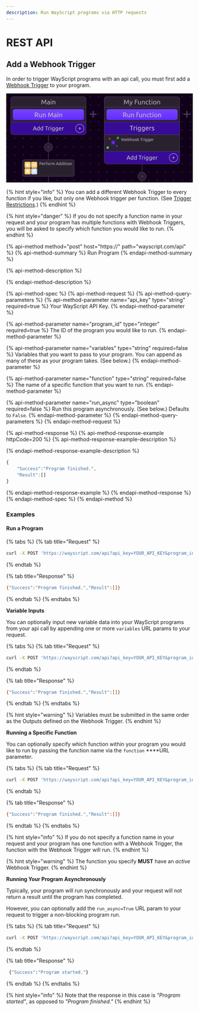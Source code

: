 ```yaml
---
description: Run WayScript programs via HTTP requests
---
```


# REST API

## **Add a Webhook Trigger**

In order to trigger WayScript programs with an api call, you must first add a [Webhook Trigger](../library/triggers/webhook-trigger.md) to your program.

![](../.gitbook/assets/webhook_function.png)

{% hint style="info" %}
You can add a different Webhook Trigger to every function if you like, but only one Webhook trigger per function. \(See [Trigger Restrictions](../library/triggers/#trigger-restrictions).\)
{% endhint %}

{% hint style="danger" %}
If you do not specify a function name in your request and your program has multiple functions with Webhook Triggers, you will be asked to specify which function you would like to run.
{% endhint %}

{% api-method method="post" host="https://" path="wayscript.com/api" %}
{% api-method-summary %}
Run Program
{% endapi-method-summary %}

{% api-method-description %}

{% endapi-method-description %}

{% api-method-spec %}
{% api-method-request %}
{% api-method-query-parameters %}
{% api-method-parameter name="api\_key" type="string" required=true %}
Your WayScript API Key.
{% endapi-method-parameter %}

{% api-method-parameter name="program\_id" type="integer" required=true %}
The ID of the program you would like to run.
{% endapi-method-parameter %}

{% api-method-parameter name="variables" type="string" required=false %}
Variables that you want to pass to your program. You can append as many of these as your program takes. \(See below.\)
{% endapi-method-parameter %}

{% api-method-parameter name="function" type="string" required=false %}
The name of a specific function that you want to run.
{% endapi-method-parameter %}

{% api-method-parameter name="run\_async" type="boolean" required=false %}
Run this program asynchronously. \(See below.\) Defaults to `False`.
{% endapi-method-parameter %}
{% endapi-method-query-parameters %}
{% endapi-method-request %}

{% api-method-response %}
{% api-method-response-example httpCode=200 %}
{% api-method-response-example-description %}

{% endapi-method-response-example-description %}

```javascript
{
    "Success":"Program finished.",
    "Result":[]
}
```
{% endapi-method-response-example %}
{% endapi-method-response %}
{% endapi-method-spec %}
{% endapi-method %}

### Examples

#### Run a Program

{% tabs %}
{% tab title="Request" %}
```bash
curl -X POST 'https://wayscript.com/api?api_key=YOUR_API_KEY&program_id=1234'
```
{% endtab %}

{% tab title="Response" %}
```bash
{"Success":"Program finished.","Result":[]}
```
{% endtab %}
{% endtabs %}

**Variable Inputs**

You can optionally input new variable data into your WayScript programs from your api call by appending one or more `variables` URL params to your request.

{% tabs %}
{% tab title="Request" %}
```bash
curl -X POST 'https://wayscript.com/api?api_key=YOUR_API_KEY&program_id=1234&variables=Foo&variables=Bar'
```
{% endtab %}

{% tab title="Response" %}
```bash
{"Success":"Program finished.","Result":[]}
```
{% endtab %}
{% endtabs %}

{% hint style="warning" %}
Variables must be submitted in the same order as the Outputs defined on the Webhook Trigger.
{% endhint %}

**Running a Specific Function**

You can optionally specify which function within your program you would like to run by passing the function name via the `function` ****URL parameter.

{% tabs %}
{% tab title="Request" %}
```bash
curl -X POST 'https://wayscript.com/api?api_key=YOUR_API_KEY&program_id=1234&function=My%20Function'
```
{% endtab %}

{% tab title="Response" %}
```bash
{"Success":"Program finished.","Result":[]}
```
{% endtab %}
{% endtabs %}

{% hint style="info" %}
If you do not specify a function name in your request and your program has one function with a Webhook Trigger, the function with the Webhook Trigger will run.
{% endhint %}

{% hint style="warning" %}
The function you specify **MUST** have an _active_ Webhook Trigger.
{% endhint %}

**Running Your Program Asynchronously**

Typically, your program will run synchronously and your request will not return a result until the program has completed. 

However, you can optionally add the `run_async=True` URL param to your request to trigger a non-blocking program run.

{% tabs %}
{% tab title="Request" %}
```bash
curl -X POST 'https://wayscript.com/api?api_key=YOUR_API_KEY&program_id=1234&run_async=True'
```
{% endtab %}

{% tab title="Response" %}
```bash
 {"Success":"Program started."}
```
{% endtab %}
{% endtabs %}

{% hint style="info" %}
Note that the response in this case is _"Program started"_, as opposed to _"Program finished."_
{% endhint %}

